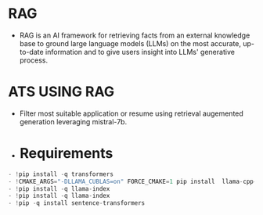 # RAG
- RAG is an AI framework for retrieving facts from an external knowledge base to ground large language models (LLMs) on the most accurate,
  up-to-date information and to give users insight into LLMs' generative process.

# ATS USING RAG
- Filter most suitable application or resume using retrieval augemented generation leveraging mistral-7b.

- # Requirements
 ```python
- !pip install -q transformers
- !CMAKE_ARGS="-DLLAMA_CUBLAS=on" FORCE_CMAKE=1 pip install  llama-cpp-python --no-cache-dir # remove args to work in cpu
- !pip install -q llama-index
- !pip install -q llama-index
- !pip -q install sentence-transformers
```
